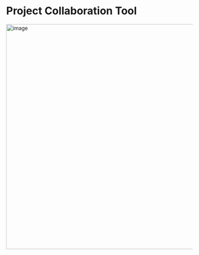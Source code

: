 # Project Collaboration Tool

<img width="1486" height="607" alt="image" src="https://github.com/user-attachments/assets/809484ce-f120-442f-8e4f-31f55b490ece" />
